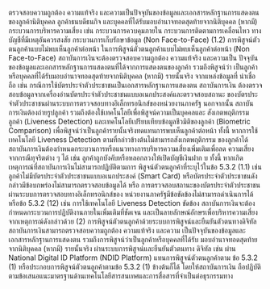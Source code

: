 ตรวจสอบความถูกต้อง ความแท้จริง และความเป็นปัจจุบันของข้อมูลและเอกสารหลักฐานการแสดงตน
ของลูกค้านิติบุคคล ลูกค้าธนบดีธนกิจ และบุคคลที่ได้รับมอบอำนาจทอดสุดท้ายจากนิติบุคคล (หากมี)
กระบวนการบริหารความเสี่ยง เช่น กระบวนการควบคุมภายใน กระบวนการติดตามการเคลื่อนไหว
ทางบัญชีที่มีเหตุอันควรสงสัย กระบวนการเก็บรักษาข้อมูล
(Non Face-to-Face)
(1.2) การพิสูจน์ตัวตนลูกค้าแบบไม่พบเห็นลูกค้าต่อหน้า
ในการพิสูจน์ตัวตนลูกค้าแบบไม่พบเห็นลูกค้าต่อหน้า
(Non Face-to-Face) สถาบันการเงินจะต้องตรวจสอบความถูกต้อง ความแท้จริง และความเป็น
ปัจจุบันของข้อมูลและเอกสารหลักฐานการแสดงตนที่ได้จากการแสดงตนของลูกค้า รวมถึงพิสูจน์ว่า
เป็นลูกค้าหรือบุคคลที่ได้รับมอบอำนาจทอดสุดท้ายจากนิติบุคคล (หากมี) รายนั้นจริง จากแหล่งข้อมูลที่
น่าเชื่อถือ เช่น กรณีการใช้บัตรประจำตัวประชาชนเป็นเอกสารหลักฐานการแสดงตน สถาบันการเงิน
ต้องตรวจสอบข้อมูลจากเครื่องอ่านบัตรประจำตัวประชาชนแบบอเนกประสงค์และตรวจสอบสถานะ
ของบัตรประจําตัวประชาชนผ่านระบบการตรวจสอบทางอิเล็กทรอนิกส์ของหน่วยงานภาครัฐ
นอกจากนั้น สถาบันการเงินต้องถ่ายรูปลูกค้า รวมถึงต้องใช้เทคโนโลยีเพื่อพิสูจน์ความเป็นบุคคลและ
สังเกตพฤติกรรมลูกค้า (Liveness Detection) และเทคโนโลยีเปรียบเทียบข้อมูลชีวมิติของลูกค้า
(Biometric Comparison) เพื่อพิสูจน์ว่าเป็นลูกค้ารายนั้นจริงทดแทนการพบเห็นลูกค้าต่อหน้า
ทั้งนี้ หากการใช้เทคโนโลยี Liveness Detection ตามที่กล่าวข้างต้นไม่สามารถสังเกตพฤติกรรม
ของลูกค้าได้ สถาบันการเงินต้องกําหนดกระบวนการหรือแนวทางการบริหารความเสี่ยงเพิ่มเติมเพื่อลด
ความเสี่ยงจากกรณีทุจริตต่าง ๆ ได้ เช่น ลูกค้าถูกบังคับหรือหลอกลวงให้เปิดบัญชีเงินฝาก
บ
ทั้งนี้ หากเกิดเหตุการณ์ที่สถาบันการเงินไม่สามารถปฏิบัติตามการ
พิสูจน์ตัวตนลูกค้าที่ระบุไว้ในข้อ 5.3.2 (1.1) เช่น ลูกค้าไม่มีบัตรประจำตัวประชาชนแบบอเนกประสงค์
(Smart Card) หรือบัตรประจำตัวประชาชนดังกล่าวมีข้อบกพร่องไม่สามารถตรวจสอบข้อมูลได้ หรือ
การตรวจสอบสถานะของบัตรประจำตัวประชาชนผ่านระบบการตรวจสอบทางอิเล็กทรอนิกส์ของ
หน่วยงานภาครัฐมีข้อขัดข้องไม่สามารถดำเนินการได้ หรือข้อ 5.3.2 (12) เช่น การใช้เทคโนโลยี Liveness
Detection ขัดข้อง สถาบันการเงินจะต้องกำหนดกระบวนการปฏิบัติงานภายในเพิ่มเติมที่ชัดเจน
และเป็นลายลักษณ์อักษรเพื่อบริหารความเสี่ยงจากเหตุการณ์ดังกล่าวด้วย
(2) การพิสูจน์ตัวตนลูกค้าด้วยระบบการพิสูจน์และยืนยันตัวตนทางดิจิทัล
สถาบันการเงินสามารถตรวจสอบความถูกต้อง ความแท้จริง และความ
เป็นปัจจุบันของข้อมูลและเอกสารหลักฐานการแสดงตน รวมถึงการพิสูจน์ว่าเป็นลูกค้าหรือบุคคลที่ได้รับ
มอบอำนาจทอดสุดท้ายจากนิติบุคคล (หากมี) รายนั้นจริง ผ่านระบบการพิสูจน์และยืนยันตัวตนทาง
ดิจิทัล เช่น ผ่าน National Digital ID Platform (NDID Platform) แทนการพิสูจน์ตัวตนลูกค้าตาม
ข้อ 5.3.2 (1) หรือประกอบการพิสูจน์ตัวตนลูกค้าตามข้อ 5.3.2 (1) ข้างต้นก็ได้ โดยให้สถาบันการเงิน
ถือปฏิบัติตามข้อเสนอแนะมาตรฐานด้านเทคโนโลยีสารสนเทศและการสื่อสารที่จำเป็นต่อธุรกรรมทาง
